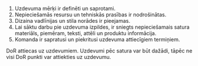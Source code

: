 1. Uzdevuma mērķi ir definēti un saprotami.
2. Nepieciešamās resursu un tehniskās prasības ir nodrošinātas.
3. Dizaina vadlīnijas un stila norādes ir pieejamas.
4. Lai sāktu darbu pie uzdevuma izpildes, ir sniegts nepieciešamais satura materiāls, piemēram, teksti, attēli un produktu informācija.
5. Komanda ir sapratusi un piekritusi uzdevuma attiecīgiem termiņiem.

DoR attiecas uz uzdevumiem.
Uzdevumi pēc satura var būt dažādi, tāpēc ne visi DoR punkti var attiekties uz uzdevumu.